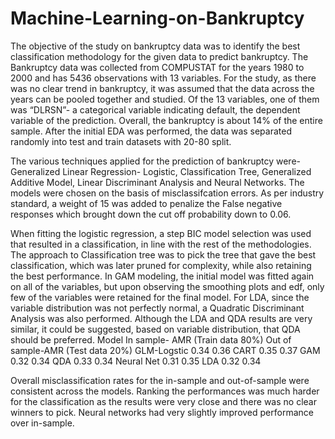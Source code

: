 # Machine-Learning-on-Bankruptcy

The objective of the study on bankruptcy data was to identify the best classification methodology for the given data to predict bankruptcy. The Bankruptcy data was collected from COMPUSTAT for the years 1980 to 2000 and has 5436 observations with 13 variables. For the study, as there was no clear trend in bankruptcy, it was assumed that the data across the years can be pooled together and studied. 
Of the 13 variables, one of them was “DLRSN”- a categorical variable indicating default, the dependent variable of the prediction. Overall, the bankruptcy is about 14% of the entire sample. After the initial EDA was performed, the data was separated randomly into test and train datasets with 20-80 split. 

The various techniques applied for the prediction of bankruptcy were- Generalized Linear Regression- Logistic, Classification Tree, Generalized Additive Model, Linear Discriminant Analysis and Neural Networks. The models were chosen on the basis of misclassifcation errors. As per industry standard, a weight of 15 was added to penalize the False negative responses which brought down the cut off probability down to 0.06.  

When fitting the logistic regression, a step BIC model selection was used that resulted in a classification, in line with the rest of the methodologies. The approach to Classification tree was to pick the tree that gave the best classification, which was later pruned for complexity, while also retaining the best performance. In GAM modeling, the initial model was fitted again on all of the variables, but upon observing the smoothing plots and edf, only few of the variables were retained for the final model. For LDA, since the variable distribution was not perfectly normal, a Quadratic Discriminant Analysis was also performed. Although the LDA and QDA results are very similar, it could be suggested, based on variable distribution, that QDA should be preferred.
Model	In sample- AMR (Train data 80%)	Out of sample-AMR (Test data 20%)
GLM-Logstic	0.34	0.36
CART	0.35	0.37
GAM	0.32	0.34
QDA	0.33	0.34
Neural Net	0.31	0.35
LDA	0.32	0.34

Overall misclassification rates for the in-sample and out-of-sample were consistent across the models. Ranking the performances was much harder for the classification as the results were very close and there was no clear winners to pick. Neural networks had very slightly improved performance over in-sample. 
